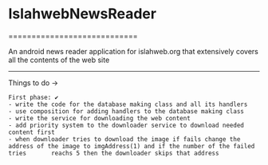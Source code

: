 # IslahwebNewsReader
============================

An android news reader application for islahweb.org that extensively covers all the contents of the web site

**********************************************

Things to do ->

	First phase: ✔
	- write the code for the database making class and all its handlers
	- use composition for adding handlers to the database making class
	- write the service for downloading the web content
	- add priority system to the downloader service to download needed content first
	- when downloader tries to download the image if fails change the address of the image to imgAddress(1) and if the number of the failed tries 		reachs 5 then the downloader skips that address 
